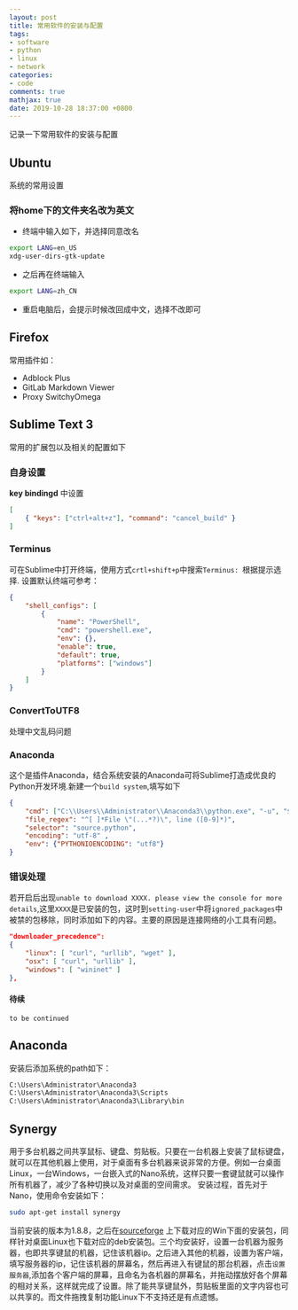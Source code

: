 ```yaml
---
layout: post
title: 常用软件的安装与配置
tags:
- software
- python
- linux
- network
categories:
- code
comments: true
mathjax: true
date: 2019-10-28 18:37:00 +0800
---
```

记录一下常用软件的安装与配置

## Ubuntu
系统的常用设置

### 将home下的文件夹名改为英文
+ 终端中输入如下，并选择同意改名
```bash
export LANG=en_US
xdg-user-dirs-gtk-update
```
+ 之后再在终端输入
```bash
export LANG=zh_CN
```
+ 重启电脑后，会提示时候改回成中文，选择不改即可

## Firefox
常用插件如：
+ Adblock Plus
+ GitLab Markdown Viewer
+ Proxy SwitchyOmega

## Sublime Text 3
常用的扩展包以及相关的配置如下

### 自身设置
**key bindingd** 中设置
```json
[
	{ "keys": ["ctrl+alt+z"], "command": "cancel_build" }
]
```

### Terminus
可在Sublime中打开终端，使用方式`crtl+shift+p`中搜索`Terminus: `根据提示选择. 设置默认终端可参考：
```json
{
    "shell_configs": [
        {
            "name": "PowerShell",
            "cmd": "powershell.exe",
            "env": {},
            "enable": true,
            "default": true,
            "platforms": ["windows"]
        }
    ]
}
```

### ConvertToUTF8
处理中文乱码问题

### Anaconda
这个是插件Anaconda，结合系统安装的Anaconda可将Sublime打造成优良的Python开发环境.新建一个`build system`,填写如下
```json
{
    "cmd": ["C:\\Users\\Administrator\\Anaconda3\\python.exe", "-u", "$file"],
    "file_regex": "^[ ]*File \"(...*?)\", line ([0-9]*)",
    "selector": "source.python",
    "encoding": "utf-8" ,
    "env": {"PYTHONIOENCODING": "utf8"}
}
```

### 错误处理
若开启后出现`unable to download XXXX. please view the console for more details`,这里`XXXX`是已安装的包，这时到`setting-user`中将`ignored_packages`中被禁的包移除，同时添加如下的内容。主要的原因是连接网络的小工具有问题。
```json
"downloader_precedence":
{
	"linux": [ "curl", "urllib", "wget" ],
	"osx": [ "curl", "urllib" ],
	"windows": [ "wininet" ]
},
```

#### 待续
`to be continued`

## Anaconda

安装后添加系统的path如下：
```bash
C:\Users\Administrator\Anaconda3
C:\Users\Administrator\Anaconda3\Scripts
C:\Users\Administrator\Anaconda3\Library\bin
```

## Synergy
用于多台机器之间共享鼠标、键盘、剪贴板。只要在一台机器上安装了鼠标键盘，就可以在其他机器上使用，对于桌面有多台机器来说非常的方便。例如一台桌面Linux，一台Windows，一台嵌入式的Nano系统，这样只要一套键鼠就可以操作所有机器了，减少了各种切换以及对桌面的空间需求。
安装过程，首先对于Nano，使用命令安装如下：
```bash
sudo apt-get install synergy
```
当前安装的版本为1.8.8，之后在[sourceforge](https://sourceforge.net/projects/synergy-stable-builds/files/v1.8.8-stable/) 上下载对应的Win下面的安装包，同样针对桌面Linux也下载对应的deb安装包。三个均安装好，设置一台机器为服务器，也即共享键鼠的机器，记住该机器ip。之后进入其他的机器，设置为客户端，填写服务器的ip，记住该机器的屏幕名，然后再进入有键鼠的那台机器，点击`设置服务器`,添加各个客户端的屏幕，且命名为各机器的屏幕名，并拖动摆放好各个屏幕的相对关系，这样就完成了设置。除了能共享键鼠外，剪贴板里面的文字内容也可以共享的。而文件拖拽复制功能Linux下不支持还是有点遗憾。







